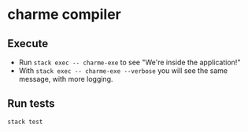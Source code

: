 # charme compiler

## Execute

* Run `stack exec -- charme-exe` to see "We're inside the application!"
* With `stack exec -- charme-exe --verbose` you will see the same message, with more logging.

## Run tests

`stack test`
